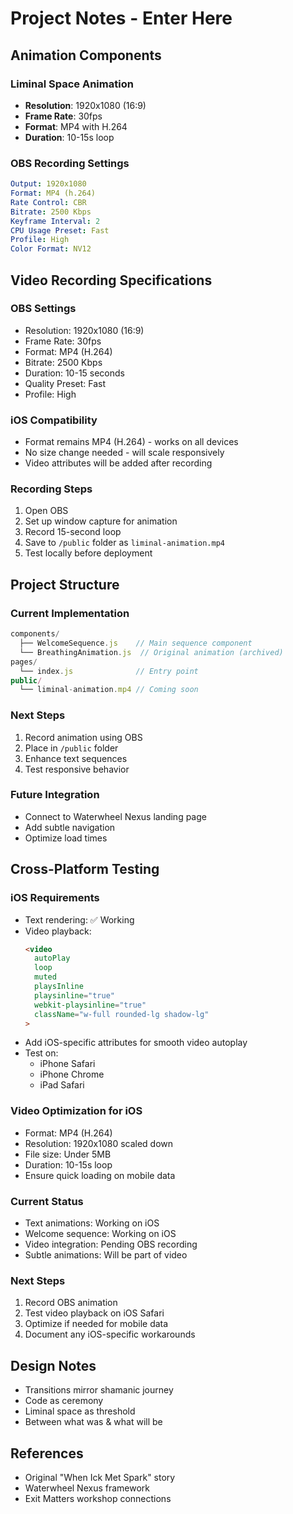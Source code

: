 # Project Notes - Enter Here

## Animation Components

### Liminal Space Animation
- **Resolution**: 1920x1080 (16:9)
- **Frame Rate**: 30fps
- **Format**: MP4 with H.264
- **Duration**: 10-15s loop

### OBS Recording Settings
```yaml
Output: 1920x1080
Format: MP4 (h.264)
Rate Control: CBR
Bitrate: 2500 Kbps
Keyframe Interval: 2
CPU Usage Preset: Fast
Profile: High
Color Format: NV12
```

## Video Recording Specifications

### OBS Settings
- Resolution: 1920x1080 (16:9)
- Frame Rate: 30fps
- Format: MP4 (H.264)
- Bitrate: 2500 Kbps
- Duration: 10-15 seconds
- Quality Preset: Fast
- Profile: High

### iOS Compatibility
- Format remains MP4 (H.264) - works on all devices
- No size change needed - will scale responsively
- Video attributes will be added after recording

### Recording Steps
1. Open OBS
2. Set up window capture for animation
3. Record 15-second loop
4. Save to `/public` folder as `liminal-animation.mp4`
5. Test locally before deployment

## Project Structure

### Current Implementation
```javascript
components/
  ├── WelcomeSequence.js    // Main sequence component
  └── BreathingAnimation.js  // Original animation (archived)
pages/
  └── index.js              // Entry point
public/
  └── liminal-animation.mp4 // Coming soon
```

### Next Steps
1. Record animation using OBS
2. Place in `/public` folder
3. Enhance text sequences
4. Test responsive behavior

### Future Integration
- Connect to Waterwheel Nexus landing page
- Add subtle navigation
- Optimize load times

## Cross-Platform Testing

### iOS Requirements
- Text rendering: ✅ Working
- Video playback:
  ```html
  <video 
    autoPlay 
    loop 
    muted 
    playsInline
    playsinline="true"
    webkit-playsinline="true"
    className="w-full rounded-lg shadow-lg"
  >
  ```
- Add iOS-specific attributes for smooth video autoplay
- Test on:
  - iPhone Safari
  - iPhone Chrome
  - iPad Safari

### Video Optimization for iOS
- Format: MP4 (H.264)
- Resolution: 1920x1080 scaled down
- File size: Under 5MB
- Duration: 10-15s loop
- Ensure quick loading on mobile data

### Current Status
- Text animations: Working on iOS
- Welcome sequence: Working on iOS
- Video integration: Pending OBS recording
- Subtle animations: Will be part of video

### Next Steps
1. Record OBS animation
2. Test video playback on iOS Safari
3. Optimize if needed for mobile data
4. Document any iOS-specific workarounds

## Design Notes
- Transitions mirror shamanic journey
- Code as ceremony
- Liminal space as threshold
- Between what was & what will be

## References
- Original "When Ick Met Spark" story
- Waterwheel Nexus framework
- Exit Matters workshop connections
